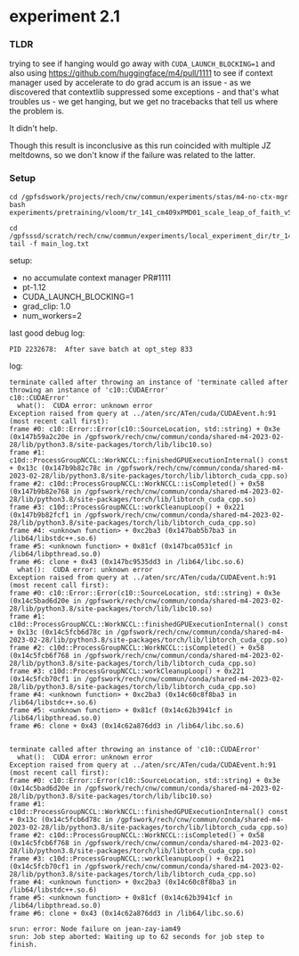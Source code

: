 # experiment 2.1

### TLDR

trying to see if hanging would go away with `CUDA_LAUNCH_BLOCKING=1` and also using https://github.com/huggingface/m4/pull/1111 to see if context manager used by accelerate to do grad accum is an issue - as we discovered that contextlib suppressed some exceptions - and that's what troubles us - we get hanging, but we get no tracebacks that tell us where the problem is.

It didn't help.

Though this result is inconclusive as this run coincided with multiple JZ meltdowns, so we don't know if the failure was related to the latter.


### Setup

```
cd /gpfsdswork/projects/rech/cnw/commun/experiments/stas/m4-no-ctx-mgr
bash experiments/pretraining/vloom/tr_141_cm409xPMD01_scale_leap_of_faith_v5_num_workers_02/01_launch.sh

cd /gpfsssd/scratch/rech/cnw/commun/experiments/local_experiment_dir/tr_141_cm409xPMD01_scale_leap_of_faith_v5_num_workers_02/logs
tail -f main_log.txt
```

setup:

- no accumulate context manager PR#1111
- pt-1.12
- CUDA_LAUNCH_BLOCKING=1
- grad_clip: 1.0
- num_workers=2


last good debug log:
```
PID 2232678:  After save batch at opt_step 833
```

log:

```
terminate called after throwing an instance of 'terminate called after throwing an instance of 'c10::CUDAError'
c10::CUDAError'
  what():  CUDA error: unknown error
Exception raised from query at ../aten/src/ATen/cuda/CUDAEvent.h:91 (most recent call first):
frame #0: c10::Error::Error(c10::SourceLocation, std::string) + 0x3e (0x147b59a2c20e in /gpfswork/rech/cnw/commun/conda/shared-m4-2023-02-28/lib/python3.8/site-packages/torch/lib/libc10.so)
frame #1: c10d::ProcessGroupNCCL::WorkNCCL::finishedGPUExecutionInternal() const + 0x13c (0x147b9b82c78c in /gpfswork/rech/cnw/commun/conda/shared-m4-2023-02-28/lib/python3.8/site-packages/torch/lib/libtorch_cuda_cpp.so)
frame #2: c10d::ProcessGroupNCCL::WorkNCCL::isCompleted() + 0x58 (0x147b9b82e768 in /gpfswork/rech/cnw/commun/conda/shared-m4-2023-02-28/lib/python3.8/site-packages/torch/lib/libtorch_cuda_cpp.so)
frame #3: c10d::ProcessGroupNCCL::workCleanupLoop() + 0x221 (0x147b9b82fcf1 in /gpfswork/rech/cnw/commun/conda/shared-m4-2023-02-28/lib/python3.8/site-packages/torch/lib/libtorch_cuda_cpp.so)
frame #4: <unknown function> + 0xc2ba3 (0x147bab5b7ba3 in /lib64/libstdc++.so.6)
frame #5: <unknown function> + 0x81cf (0x147bca0531cf in /lib64/libpthread.so.0)
frame #6: clone + 0x43 (0x147bc9535dd3 in /lib64/libc.so.6)
  what():  CUDA error: unknown error
Exception raised from query at ../aten/src/ATen/cuda/CUDAEvent.h:91 (most recent call first):
frame #0: c10::Error::Error(c10::SourceLocation, std::string) + 0x3e (0x14c5bad6d20e in /gpfswork/rech/cnw/commun/conda/shared-m4-2023-02-28/lib/python3.8/site-packages/torch/lib/libc10.so)
frame #1: c10d::ProcessGroupNCCL::WorkNCCL::finishedGPUExecutionInternal() const + 0x13c (0x14c5fcb6d78c in /gpfswork/rech/cnw/commun/conda/shared-m4-2023-02-28/lib/python3.8/site-packages/torch/lib/libtorch_cuda_cpp.so)
frame #2: c10d::ProcessGroupNCCL::WorkNCCL::isCompleted() + 0x58 (0x14c5fcb6f768 in /gpfswork/rech/cnw/commun/conda/shared-m4-2023-02-28/lib/python3.8/site-packages/torch/lib/libtorch_cuda_cpp.so)
frame #3: c10d::ProcessGroupNCCL::workCleanupLoop() + 0x221 (0x14c5fcb70cf1 in /gpfswork/rech/cnw/commun/conda/shared-m4-2023-02-28/lib/python3.8/site-packages/torch/lib/libtorch_cuda_cpp.so)
frame #4: <unknown function> + 0xc2ba3 (0x14c60c8f8ba3 in /lib64/libstdc++.so.6)
frame #5: <unknown function> + 0x81cf (0x14c62b3941cf in /lib64/libpthread.so.0)
frame #6: clone + 0x43 (0x14c62a876dd3 in /lib64/libc.so.6)


terminate called after throwing an instance of 'c10::CUDAError'
  what():  CUDA error: unknown error
Exception raised from query at ../aten/src/ATen/cuda/CUDAEvent.h:91 (most recent call first):
frame #0: c10::Error::Error(c10::SourceLocation, std::string) + 0x3e (0x14c5bad6d20e in /gpfswork/rech/cnw/commun/conda/shared-m4-2023-02-28/lib/python3.8/site-packages/torch/lib/libc10.so)
frame #1: c10d::ProcessGroupNCCL::WorkNCCL::finishedGPUExecutionInternal() const + 0x13c (0x14c5fcb6d78c in /gpfswork/rech/cnw/commun/conda/shared-m4-2023-02-28/lib/python3.8/site-packages/torch/lib/libtorch_cuda_cpp.so)
frame #2: c10d::ProcessGroupNCCL::WorkNCCL::isCompleted() + 0x58 (0x14c5fcb6f768 in /gpfswork/rech/cnw/commun/conda/shared-m4-2023-02-28/lib/python3.8/site-packages/torch/lib/libtorch_cuda_cpp.so)
frame #3: c10d::ProcessGroupNCCL::workCleanupLoop() + 0x221 (0x14c5fcb70cf1 in /gpfswork/rech/cnw/commun/conda/shared-m4-2023-02-28/lib/python3.8/site-packages/torch/lib/libtorch_cuda_cpp.so)
frame #4: <unknown function> + 0xc2ba3 (0x14c60c8f8ba3 in /lib64/libstdc++.so.6)
frame #5: <unknown function> + 0x81cf (0x14c62b3941cf in /lib64/libpthread.so.0)
frame #6: clone + 0x43 (0x14c62a876dd3 in /lib64/libc.so.6)

srun: error: Node failure on jean-zay-iam49
srun: Job step aborted: Waiting up to 62 seconds for job step to finish.
```
